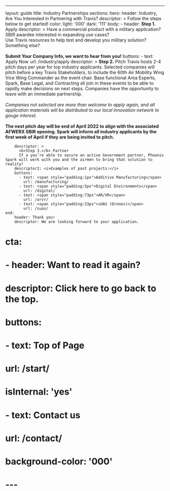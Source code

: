 ---
layout: guide
title: Industry Partnerships
sections:
    hero:
        header: Industry, Are You Interested in Partnering with Travis?
        descriptor: >
          Follow the steps below to get started!
        color:
          light: '000'
          dark: '111'
    body:
      - header: <b>Step 1.</b> Apply
        descriptor: > 
          Have a commercial product with a military application? <br/>
          SBIR awardee interested in expanding use cases? <br />
          Use Travis resources to help test and develop you military solution? <br />
          Something else? <br />
          <br />
          <b>Submit Your Company Info, we want to hear from you!</b>
        buttons:
          - text: <span style="padding:1px">Apply Now</span>
            url: /industry/apply
        descriptor: >
          <b>Step 2.</b> Pitch
          Travis hosts 2-4 pitch days per year for top industry applicants.  Selected companies will pitch before a key Travis Stakeholders, to include the 60th Air Mobility Wing Vice Wing Commander as the event chair.  Base functional Area Experts, Spark, Base Legal, and Contracting all join in these events to be able to rapidly make decisions on next steps.  Companies have the opportunity to leave with an immediate partnership.
          <br />
          <br />
          <i>Companies not selected are more than welcome to apply again, and all application materials will be distributed to our local innovation network to gauge interest.</i>
          <br />
          <br />
          <b>The next pitch day will be end of April 2022 to align with the associated AFWERX SBIR opening.  Spark will inform all industry applicants by the first week of April if they are being invited to pitch.</b>

        descriptor: >
          <b>Step 3.</b> Partner
          If a you’re able to secure an active Government partner, Phoenix Spark will work with you and the airmen to bring that solution to reality!
        descriptor2: <i>Examples of past projects:</i>
        buttons:
          - text: <span style="padding:1px">Additive Manufacturing</span>
            url: /manufacturing/
          - text: <span style="padding:5px">Digital Environments</span>
            url: /digital/
          - text: <span style="padding:73px">AR/VR</span>
            url: /arvr/
          - text: <span style="padding:33px">sUAS (Drones)</span>
            url: /suas/
    end:
        header: Thank you!
        descriptor: We are looking forward to your application.
#     cta:
#       - header: Want to read it again?
#         descriptor: Click here to go back to the top.
#         buttons:
#           - text: Top of Page
#             url: /start/
#             isInternal: 'yes'
#           - text: Contact us
#             url: /contact/
#         background-color: '000'
# ---
